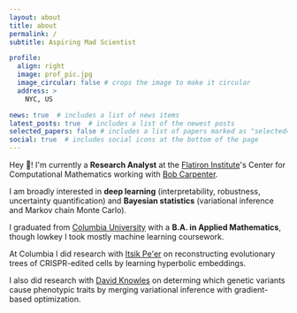 ```yaml
---
layout: about
title: about
permalink: /
subtitle: Aspiring Mad Scientist

profile:
  align: right
  image: prof_pic.jpg
  image_circular: false # crops the image to make it circular
  address: >
    NYC, US

news: true  # includes a list of news items
latest_posts: true  # includes a list of the newest posts
selected_papers: false # includes a list of papers marked as "selected={true}"
social: true  # includes social icons at the bottom of the page
---
```


Hey :wave:! I'm currently a **Research Analyst** at the [Flatiron Institute](https://www.simonsfoundation.org/flatiron/)'s Center for Computational Mathematics working with [Bob Carpenter](https://bob-carpenter.github.io/).

I am broadly interested in **deep learning** (interpretability, robustness, uncertainty quantification) and **Bayesian statistics** (variational inference and Markov chain Monte Carlo).

I graduated from [Columbia University](https://www.columbia.edu/) with a **B.A. in Applied Mathematics**, though lowkey I took mostly machine learning coursework.

At Columbia I did research with [Itsik Pe'er](https://www.engineering.columbia.edu/faculty/itsik-peer) on reconstructing evolutionary trees of CRISPR-edited cells by learning hyperbolic embeddings.

I also did research with [David Knowles](https://davidaknowles.github.io/) on determing which genetic variants cause phenotypic traits by merging variational inference with gradient-based optimization.

